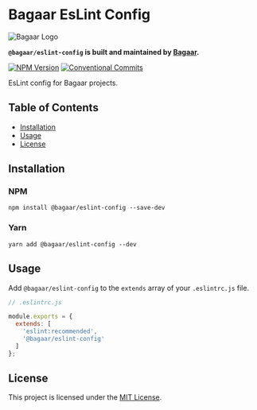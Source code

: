 # Bagaar EsLint Config

![Bagaar Logo](https://bagaar.be/hubfs/logo-bagaar-black.svg)

**`@bagaar/eslint-config` is built and maintained by [Bagaar](https://bagaar.be).**

[![NPM Version](https://badge.fury.io/js/%40bagaar%2Feslint-config.svg)](https://badge.fury.io/js/%40bagaar%2Feslint-config) [![Conventional Commits](https://img.shields.io/badge/Conventional%20Commits-1.0.0-yellow.svg)](https://conventionalcommits.org)

EsLint config for Bagaar projects.

## Table of Contents

- [Installation](#installation)
- [Usage](#usage)
- [License](#license)

## Installation

### NPM

```shell
npm install @bagaar/eslint-config --save-dev
```

### Yarn

```shell
yarn add @bagaar/eslint-config --dev
```

## Usage

Add `@bagaar/eslint-config` to the `extends` array of your `.eslintrc.js` file.

```javascript
// .eslintrc.js

module.exports = {
  extends: [
    'eslint:recommended',
    '@bagaar/eslint-config'
  ]
};
```

## License

This project is licensed under the [MIT License](./LICENSE.md).
